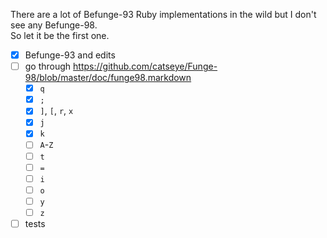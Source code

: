 There are a lot of Befunge-93 Ruby implementations in the wild but I don't see any Befunge-98.  
So let it be the first one.

- [x] Befunge-93 and edits
- [ ] go through https://github.com/catseye/Funge-98/blob/master/doc/funge98.markdown
  - [x] `q`
  - [x] `;`
  - [x] `]`, `[`, `r`, `x`
  - [x] `j`
  - [x] `k`
  - [ ] `A`-`Z`
  - [ ] `t`
  - [ ] `=`
  - [ ] `i`
  - [ ] `o`
  - [ ] `y`
  - [ ] `z`
- [ ] tests
